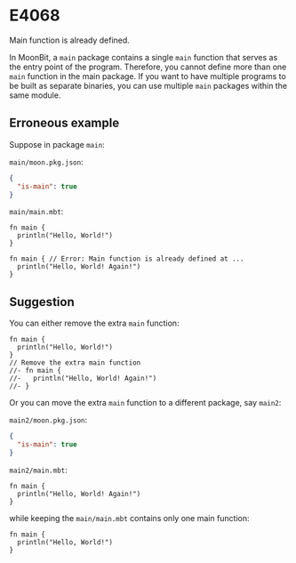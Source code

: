 # E4068

Main function is already defined.

In MoonBit, a `main` package contains a single `main` function that serves as
the entry point of the program. Therefore, you cannot define more than one
`main` function in the main package. If you want to have multiple programs to be
built as separate binaries, you can use multiple `main` packages within the same
module.

## Erroneous example

Suppose in package `main`:

`main/moon.pkg.json`:

```json
{
  "is-main": true
}
```

`main/main.mbt`:

```moonbit
fn main {
  println("Hello, World!")
}

fn main { // Error: Main function is already defined at ...
  println("Hello, World! Again!")
}
```

## Suggestion

You can either remove the extra `main` function:

```moonbit
fn main {
  println("Hello, World!")
}
// Remove the extra main function
//- fn main {
//-   println("Hello, World! Again!")
//- }
```

Or you can move the extra `main` function to a different package, say `main2`:

`main2/moon.pkg.json`:

```json
{
  "is-main": true
}
```

`main2/main.mbt`:

```moonbit
fn main {
  println("Hello, World! Again!")
}
```

while keeping the `main/main.mbt` contains only one main function:

```moonbit
fn main {
  println("Hello, World!")
}
```
